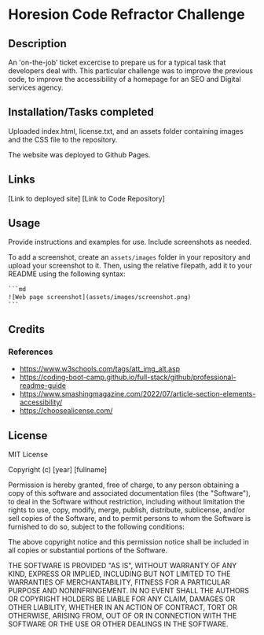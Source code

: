 # Horesion Code Refractor Challenge 

## Description

An 'on-the-job' ticket excercise to prepare us for a typical task that developers deal with. This particular challenge was to improve the previous code, to improve the accessibility of a homepage for an SEO and Digital services agency. 

## Installation/Tasks completed

Uploaded index.html, license.txt, and an assets folder containing images and the CSS file to the repository. 

The website was deployed to Github Pages. 

## Links
[Link to deployed site]
[Link to Code Repository]

## Usage

Provide instructions and examples for use. Include screenshots as needed.

To add a screenshot, create an `assets/images` folder in your repository and upload your screenshot to it. Then, using the relative filepath, add it to your README using the following syntax:

    ```md
    ![Web page screenshot](assets/images/screenshot.png)
    ```

## Credits

### References
* https://www.w3schools.com/tags/att_img_alt.asp
* https://coding-boot-camp.github.io/full-stack/github/professional-readme-guide
* https://www.smashingmagazine.com/2022/07/article-section-elements-accessibility/
* https://choosealicense.com/


## License

MIT License

Copyright (c) [year] [fullname]

Permission is hereby granted, free of charge, to any person obtaining a copy
of this software and associated documentation files (the "Software"), to deal
in the Software without restriction, including without limitation the rights
to use, copy, modify, merge, publish, distribute, sublicense, and/or sell
copies of the Software, and to permit persons to whom the Software is
furnished to do so, subject to the following conditions:

The above copyright notice and this permission notice shall be included in all
copies or substantial portions of the Software.

THE SOFTWARE IS PROVIDED "AS IS", WITHOUT WARRANTY OF ANY KIND, EXPRESS OR
IMPLIED, INCLUDING BUT NOT LIMITED TO THE WARRANTIES OF MERCHANTABILITY,
FITNESS FOR A PARTICULAR PURPOSE AND NONINFRINGEMENT. IN NO EVENT SHALL THE
AUTHORS OR COPYRIGHT HOLDERS BE LIABLE FOR ANY CLAIM, DAMAGES OR OTHER
LIABILITY, WHETHER IN AN ACTION OF CONTRACT, TORT OR OTHERWISE, ARISING FROM,
OUT OF OR IN CONNECTION WITH THE SOFTWARE OR THE USE OR OTHER DEALINGS IN THE
SOFTWARE.
